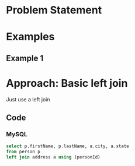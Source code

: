 # Problem Statement

# Examples
## Example 1

# Approach: Basic left join
Just use a left join
## Code
### MySQL
```sql
select p.firstName, p.lastName, a.city, a.state
from person p
left join address a using (personId)
```